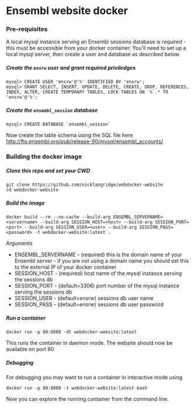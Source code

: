 # Ensembl website docker

### Pre-requisites

A local mysql instance serving an Ensembl sessions database is required - this must be accessible from your docker container. You'll need to set up a local mysql server, then create a user and database as described below.

##### Create the `ensrw` user and grant required priviledges

```
mysql> CREATE USER 'ensrw'@'%' IDENTIFIED BY 'ensrw';
mysql> GRANT SELECT, INSERT, UPDATE, DELETE, CREATE, DROP, REFERENCES, INDEX, ALTER, CREATE TEMPORARY TABLES, LOCK TABLES ON `%`.* TO 'ensrw'@'%';
```

##### Create the `ensembl_session` database

```
mysql> CREATE DATABASE `ensembl_session`
```

Now create the table schema using the SQL file here http://ftp.ensembl.org/pub/release-90/mysql/ensembl_accounts/

### Building the docker image

##### Clone this repo and set your CWD

```
git clone https://github.com/nicklangridge/webdocker-website
cd webdocker-website
```

##### Build the image

```
docker build --rm --no-cache --build-arg ENSEMBL_SERVERNAME=<servername> --build-arg SESSION_HOST=<host> --build-arg SESSION_PORT=<port> --build-arg SESSION_USER=<user> --build-arg SESSION_PASS=<password> -t webdocker-website:latest .
```

Arguments
* ENSEMBL_SERVERNAME - (required) this is the domain name of your Ensembl server - if you are not using a domain name you should set this to the external IP of your docker container 
* SESSION_HOST - (required)  host name of the mysql instance serving the sessions db
* SESSION_PORT - (default=3306) port number of the mysql instance serving the sessions db
* SESSION_USER - (default=ensrw) sessions db user name
* SESSION_PASS - (default=ensrw) sessions db user password

##### Run a container

```
docker run -p 80:8080 -dt webdocker-website:latest
```

This runs the container in daemon mode. The website should now be available on port 80 

##### Debugging

For debugging you may want to run a container in interactive mode using

```
docker run -p 80:8080 -t webdocker-website:latest bash
```

Now you can explore the running container from the command line.